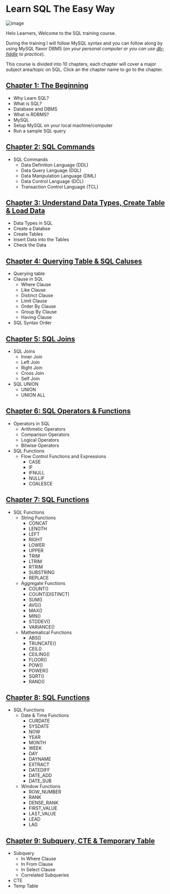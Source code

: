# Learn SQL The Easy Way

![image](https://user-images.githubusercontent.com/67796162/155576166-f986f606-b7aa-4134-bba0-4bb26cbfab23.png)

Helo Learners, Welcome to the SQL training course.

During the training I will follow MySQL syntax and you can follow along by using MySQL flavor DBMS (*on your personal computer or you can use [db-fiddle](https://www.db-fiddle.com/) to practice*).

This course is divided into 10 chapters, each chapter will cover a major subject area/topic on SQL. Click an the chapter name to go to the chapter.

## [Chapter 1: The Beginning](https://github.com/cbpspratap/SQLTraining/tree/main/Chapter%201)
- Why Learn SQL?
- What is SQL?
- Database and DBMS
- What is RDBMS?
- MySQL
- Setup MySQL on your local machine/computer
- Run a sample SQL query

## [Chapter 2: SQL Commands](https://github.com/cbpspratap/SQLTraining/blob/main/Chapter%202)
- SQL Commands
  - Data Definition Language (DDL)
  - Data Query Language (DQL)
  - Data Manipulation Language (DML)
  - Data Control Language (DCL)
  - Transaction Control Language (TCL)

## [Chapter 3: Understand Data Types, Create Table & Load Data](https://github.com/cbpspratap/SQLTraining/tree/main/Chapter%203)
- Data Types in SQL
- Create a Databse
- Create Tables
- Insert Data into the Tables
- Check the Data

## [Chapter 4: Querying Table & SQL Caluses](https://github.com/cbpspratap/SQLTraining/tree/main/Chapter%204)
- Querying table 
- Clause in SQL 
  - Where Clause
  - Like Clause
  - Distinct Clause
  - Limit Clause
  - Order By Clause
  - Group By Clause
  - Having Clause
- SQL Syntax Order

## [Chapter 5: SQL Joins](https://github.com/cbpspratap/SQLTraining/tree/main/Chapter%205)
- SQL Joins
  - Inner Join
  - Left Join
  - Right Join
  - Cross Join
  - Self Join
- SQL UNION
  - UNION
  - UNION ALL

## [Chapter 6: SQL Operators & Functions](https://github.com/cbpspratap/SQLTraining/tree/main/Chapter%206)
- Operators in SQL
  - Arithmetic Operators
  - Comparison Operators
  - Logical Operators
  - Bitwise Operators
- SQL Functions
  - Flow Control Functions and Expressions
    - CASE
    - IF
    - IFNULL
    - NULLIF
    - COALESCE

## [Chapter 7: SQL Functions](https://github.com/cbpspratap/SQLTraining/tree/main/Chapter%207)
- SQL Functions
  - String Functions
    - CONCAT	
    - LENGTH	
    - LEFT		
    - RIGHT		
    - LOWER		
    - UPPER		
    - TRIM		
    - LTRIM		
    - RTRIM		
    - SUBSTRING	
    - REPLACE	
  - Aggregate Functions
    - COUNT()	
    - COUNT(DISTINCT)
    - SUM()		
    - AVG()		
    - MAX()		
    - MIN()		
    - STDDEV()	
    - VARIANCE()
  - Mathematical Functions
    - ABS()		
    - TRUNCATE()
    - CEIL()	
    - CEILING()	
    - FLOOR()	
    - POW()		
    - POWER()	
    - SQRT()	
    - RAND()

## [Chapter 8: SQL Functions](https://github.com/cbpspratap/SQLTraining/tree/main/Chapter%208)
- SQL Functions
  - Date & Time Functions
    - CURDATE	
    - SYSDATE	
    - NOW		
    - YEAR	
    - MONTH	
    - WEEK	
    - DAY		
    - DAYNAME	
    - EXTRACT	
    - DATEDIFF
    - DATE_ADD
    - DATE_SUB
  - Window Functions
    - ROW_NUMBER
    - RANK
    - DENSE_RANK
    - FIRST_VALUE
    - LAST_VALUE
    - LEAD		
    - LAG

## [Chapter 9: Subquery, CTE & Temporary Table](https://github.com/cbpspratap/SQLTraining/tree/main/Chapter%209)
- Subquery
  - In Where Clause
  - In From Clause
  - In Select Clause
  - Correlated Subqueries
- CTE
- Temp Table

